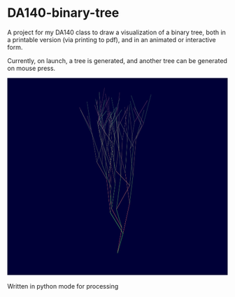 # DA140-binary-tree

A project for my DA140 class to draw a visualization of a binary tree, both in a printable version (via printing to pdf), and in an animated or interactive form. 

Currently, on launch, a tree is generated, and another tree can be generated on mouse press. 

<p align="center">
  <img src="./tree.pdf" alt="Example image"
       width="654" height="450">
</p>


Written in python mode for processing
